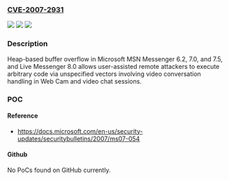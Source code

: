 ### [CVE-2007-2931](https://cve.mitre.org/cgi-bin/cvename.cgi?name=CVE-2007-2931)
![](https://img.shields.io/static/v1?label=Product&message=n%2Fa&color=blue)
![](https://img.shields.io/static/v1?label=Version&message=n%2Fa&color=blue)
![](https://img.shields.io/static/v1?label=Vulnerability&message=n%2Fa&color=brighgreen)

### Description

Heap-based buffer overflow in Microsoft MSN Messenger 6.2, 7.0, and 7.5, and Live Messenger 8.0 allows user-assisted remote attackers to execute arbitrary code via unspecified vectors involving video conversation handling in Web Cam and video chat sessions.

### POC

#### Reference
- https://docs.microsoft.com/en-us/security-updates/securitybulletins/2007/ms07-054

#### Github
No PoCs found on GitHub currently.

